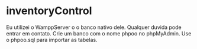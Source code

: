 # inventoryControl

Eu utilizei o WamppServer o o banco nativo dele.
Qualquer duvida pode entrar em contato.
Crie um banco com o nome phpoo no phpMyAdmin.
Use o phpoo.sql para importar as tabelas.

